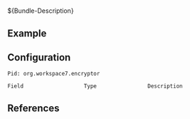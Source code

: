 # 

${Bundle-Description}

## Example

## Configuration

	Pid: org.workspace7.encryptor
	
	Field					Type				Description
		
	
## References

